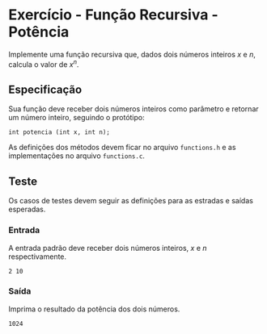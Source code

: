 # Exercício - Função Recursiva - Potência

Implemente uma função recursiva que, dados dois números inteiros $x$ e $n$, calcula o valor de $x^n$.

## Especificação

Sua função deve receber dois números inteiros como parâmetro e retornar um número inteiro, seguindo o protótipo:

```
int potencia (int x, int n);
```

As definições dos métodos devem ficar no arquivo `functions.h` e as implementações no arquivo `functions.c`.

## Teste

Os casos de testes devem seguir as definições para as estradas e saídas esperadas.

### Entrada

A entrada padrão deve receber dois números inteiros, $x$ e $n$ respectivamente.

```
2 10
```

### Saída

Imprima o resultado da potência dos dois números. 

```
1024
```